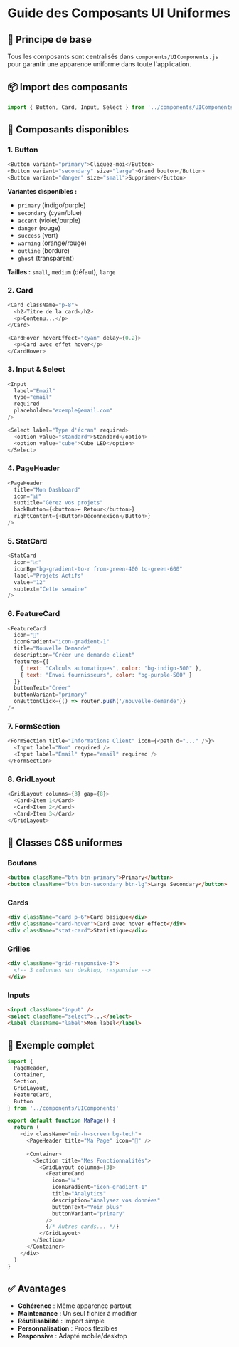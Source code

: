 # Guide des Composants UI Uniformes

## 🎨 Principe de base
Tous les composants sont centralisés dans `components/UIComponents.js` pour garantir une apparence uniforme dans toute l'application.

## 📦 Import des composants
```javascript
import { Button, Card, Input, Select } from '../components/UIComponents'
```

## 🔧 Composants disponibles

### 1. Button
```javascript
<Button variant="primary">Cliquez-moi</Button>
<Button variant="secondary" size="large">Grand bouton</Button>
<Button variant="danger" size="small">Supprimer</Button>
```

**Variantes disponibles :**
- `primary` (indigo/purple)
- `secondary` (cyan/blue)
- `accent` (violet/purple)
- `danger` (rouge)
- `success` (vert)
- `warning` (orange/rouge)
- `outline` (bordure)
- `ghost` (transparent)

**Tailles :** `small`, `medium` (défaut), `large`

### 2. Card
```javascript
<Card className="p-8">
  <h2>Titre de la card</h2>
  <p>Contenu...</p>
</Card>

<CardHover hoverEffect="cyan" delay={0.2}>
  <p>Card avec effet hover</p>
</CardHover>
```

### 3. Input & Select
```javascript
<Input 
  label="Email" 
  type="email" 
  required 
  placeholder="exemple@email.com"
/>

<Select label="Type d'écran" required>
  <option value="standard">Standard</option>
  <option value="cube">Cube LED</option>
</Select>
```

### 4. PageHeader
```javascript
<PageHeader
  title="Mon Dashboard"
  icon="📊"
  subtitle="Gérez vos projets"
  backButton={<button>← Retour</button>}
  rightContent={<Button>Déconnexion</Button>}
/>
```

### 5. StatCard
```javascript
<StatCard
  icon="📈"
  iconBg="bg-gradient-to-r from-green-400 to-green-600"
  label="Projets Actifs"
  value="12"
  subtext="Cette semaine"
/>
```

### 6. FeatureCard
```javascript
<FeatureCard
  icon="📝"
  iconGradient="icon-gradient-1"
  title="Nouvelle Demande"
  description="Créer une demande client"
  features={[
    { text: "Calculs automatiques", color: "bg-indigo-500" },
    { text: "Envoi fournisseurs", color: "bg-purple-500" }
  ]}
  buttonText="Créer"
  buttonVariant="primary"
  onButtonClick={() => router.push('/nouvelle-demande')}
/>
```

### 7. FormSection
```javascript
<FormSection title="Informations Client" icon={<path d="..." />}>
  <Input label="Nom" required />
  <Input label="Email" type="email" required />
</FormSection>
```

### 8. GridLayout
```javascript
<GridLayout columns={3} gap={8}>
  <Card>Item 1</Card>
  <Card>Item 2</Card>
  <Card>Item 3</Card>
</GridLayout>
```

## 🎯 Classes CSS uniformes

### Boutons
```html
<button className="btn btn-primary">Primary</button>
<button className="btn btn-secondary btn-lg">Large Secondary</button>
```

### Cards
```html
<div className="card p-6">Card basique</div>
<div className="card-hover">Card avec hover effect</div>
<div className="stat-card">Statistique</div>
```

### Grilles
```html
<div className="grid-responsive-3">
  <!-- 3 colonnes sur desktop, responsive -->
</div>
```

### Inputs
```html
<input className="input" />
<select className="select">...</select>
<label className="label">Mon label</label>
```

## 🚀 Exemple complet
```javascript
import { 
  PageHeader, 
  Container, 
  Section, 
  GridLayout, 
  FeatureCard, 
  Button 
} from '../components/UIComponents'

export default function MaPage() {
  return (
    <div className="min-h-screen bg-tech">
      <PageHeader title="Ma Page" icon="🎯" />
      
      <Container>
        <Section title="Mes Fonctionnalités">
          <GridLayout columns={3}>
            <FeatureCard
              icon="📊"
              iconGradient="icon-gradient-1"
              title="Analytics"
              description="Analysez vos données"
              buttonText="Voir plus"
              buttonVariant="primary"
            />
            {/* Autres cards... */}
          </GridLayout>
        </Section>
      </Container>
    </div>
  )
}
```

## ✅ Avantages
- **Cohérence** : Même apparence partout
- **Maintenance** : Un seul fichier à modifier
- **Réutilisabilité** : Import simple
- **Personnalisation** : Props flexibles
- **Responsive** : Adapté mobile/desktop